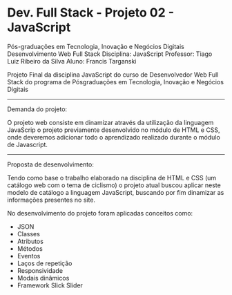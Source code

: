 # Dev. Full Stack - Projeto 02 - JavaScript

Pós-graduações em Tecnologia,
Inovação e Negócios Digitais
Desenvolvimento Web Full Stack
Disciplina: JavaScript
Professor: Tiago Luiz Ribeiro da Silva
Aluno: Francis Targanski

Projeto Final da disciplina JavaScript do curso de
Desenvolvedor Web Full Stack do programa de Pósgraduações em Tecnologia, Inovação e Negócios Digitais

*****

Demanda do projeto:

O projeto web consiste em dinamizar através da utilização da linguagem JavaScrip o projeto previamente desenvolvido no módulo de HTML e CSS, onde deveremos adicionar todo o aprendizado realizado durante o módulo de Javascript.

*****

Proposta de desenvolvimento:

Tendo como base o trabalho elaborado na disciplina de HTML e CSS (um catálogo web com o tema de ciclismo) o projeto atual buscou aplicar neste modelo de catálogo a linguagem JavaScript, buscando por fim dinamizar as informações presentes no site.

No desenvolvimento do projeto foram aplicadas conceitos como:

* JSON
* Classes
* Atributos
* Métodos
* Eventos
* Laços de repetição
* Responsividade
* Modais dinâmicos
* Framework Slick Slider
